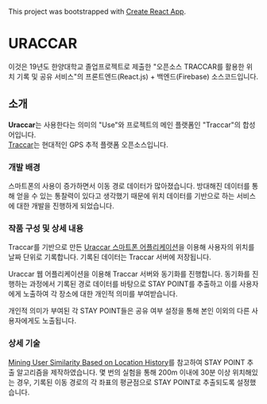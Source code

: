 This project was bootstrapped with [Create React App](https://github.com/facebook/create-react-app).

# URACCAR

이것은 19년도 한양대학교 졸업프로젝트로 제출한 "오픈소스 TRACCAR를 활용한 위치 기록 및 공유 서비스"의 프론트엔드(React.js) + 백엔드(Firebase) 소스코드입니다.

## 소개

**Uraccar**는 사용한다는 의미의 "Use"와 프로젝트의 메인 플랫폼인 "Traccar"의 합성어입니다.<br>
[Traccar](https://www.traccar.org/)는 현대적인 GPS 추적 플랫폼 오픈소스입니다.

### 개발 배경

스마트폰의 사용이 증가하면서 이동 경로 데이터가 많아졌습니다. 방대해진 데이터를 통해 얻을 수 있는 통찰력이 있다고 생각했기 때문에 위치 데이터를 기반으로 하는 서비스에 대한 개발을 진행하게 되었습니다.

### 작품 구성 및 상세 내용

Traccar를 기반으로 만든 [Uraccar 스마트폰 어플리케이션](https://github.com/dormkim/Zolp)을 이용해 사용자의 위치를 날짜 단위로 기록합니다. 기록된 데이터는 Traccar 서버에 저장됩니다.

Uraccar 웹 어플리케이션을 이용해 Traccar 서버와 동기화를 진행합니다. 동기화를 진행하는 과정에서 기록된 경로 데이터를 바탕으로 STAY POINT를 추출하고 이를 사용자에게 노출하여 각 장소에 대한 개인적 의미를 부여받습니다.

개인적 의미가 부여된 각 STAY POINT들은 공유 여부 설정을 통해 본인 이외의 다른 사용자에게도 노출됩니다.

### 상세 기술

[Mining User Similarity Based on Location History](https://dl.acm.org/doi/pdf/10.1145/1463434.1463477)를 참고하여 STAY POINT 추출 알고리즘을 제작하였습니다. 몇 번의 실험을 통해 200m 이내에 30분 이상 위치해있는 경우, 기록된 이동 경로의 각 좌표의 평균점으로 STAY POINT로 추출되도록 설정했습니다.

